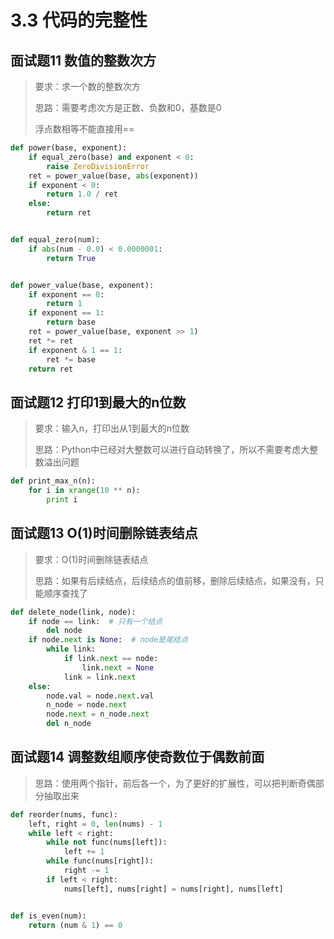 # 3.3 代码的完整性

## 面试题11 数值的整数次方
> 要求：求一个数的整数次方
>
> 思路：需要考虑次方是正数、负数和0，基数是0
>
> 浮点数相等不能直接用==

```python
def power(base, exponent):
    if equal_zero(base) and exponent < 0:
        raise ZeroDivisionError
    ret = power_value(base, abs(exponent))
    if exponent < 0:
        return 1.0 / ret
    else:
        return ret


def equal_zero(num):
    if abs(num - 0.0) < 0.0000001:
        return True


def power_value(base, exponent):
    if exponent == 0:
        return 1
    if exponent == 1:
        return base
    ret = power_value(base, exponent >> 1)
    ret *= ret
    if exponent & 1 == 1:
        ret *= base
    return ret
```

## 面试题12 打印1到最大的n位数
> 要求：输入n，打印出从1到最大的n位数
>
> 思路：Python中已经对大整数可以进行自动转换了，所以不需要考虑大整数溢出问题

```python
def print_max_n(n):
    for i in xrange(10 ** n):
        print i
```

## 面试题13 O(1)时间删除链表结点
> 要求：O(1)时间删除链表结点
>
> 思路：如果有后续结点，后续结点的值前移，删除后续结点，如果没有，只能顺序查找了

```python
def delete_node(link, node):
    if node == link:  # 只有一个结点
        del node
    if node.next is None:  # node是尾结点
        while link:
            if link.next == node:
                link.next = None
            link = link.next
    else:
        node.val = node.next.val
        n_node = node.next
        node.next = n_node.next
        del n_node
```
## 面试题14 调整数组顺序使奇数位于偶数前面
> 思路：使用两个指针，前后各一个，为了更好的扩展性，可以把判断奇偶部分抽取出来

```python
def reorder(nums, func):
    left, right = 0, len(nums) - 1
    while left < right:
        while not func(nums[left]):
            left += 1
        while func(nums[right]):
            right -= 1
        if left < right:
            nums[left], nums[right] = nums[right], nums[left]


def is_even(num):
    return (num & 1) == 0
```